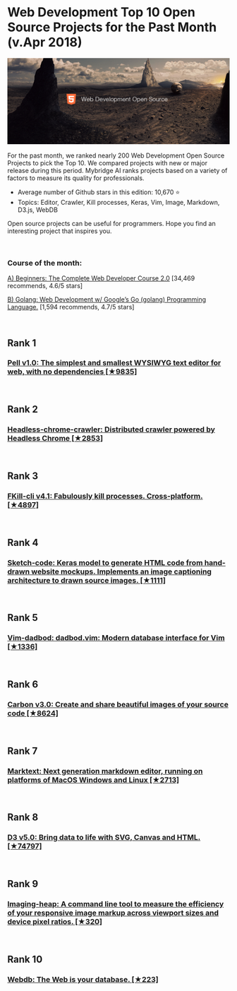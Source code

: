 # Web Development Top 10 Open Source Projects for the Past Month (v.Apr 2018)

<img src="apr-webdev-opensource.jpg" width="800" alt="Mybridge"></a>

For the past month, we ranked nearly 200 Web Development Open Source Projects to pick the Top 10. 
We compared projects with new or major release during this period. Mybridge AI ranks projects based on a variety of factors to measure its quality for professionals.

* Average number of Github stars in this edition: 10,670 ⭐️
* Topics: Editor, Crawler, Kill processes, Keras, Vim, Image, Markdown, D3.js, WebDB

Open source projects can be useful for programmers. Hope you find an interesting project that inspires you.

<br>

### Course of the month:

[A) Beginners: The Complete Web Developer Course 2.0](http://bit.ly/2FkTu0B) [34,469 recommends, 4.6/5 stars]

[B) Golang: Web Development w/ Google’s Go (golang) Programming Language.](http://bit.ly/2IQJdKE) [1,594 recommends, 4.7/5 stars]

<br>

## Rank 1
### [Pell v1.0: The simplest and smallest WYSIWYG text editor for web, with no dependencies [★9835]](https://github.com/jaredreich/pell?utm_source=mybridge&utm_medium=blog&utm_campaign=read_more)


<br>

## Rank 2
### [Headless-chrome-crawler: Distributed crawler powered by Headless Chrome [★2853]](https://github.com/yujiosaka/headless-chrome-crawler?utm_source=mybridge&utm_medium=blog&utm_campaign=read_more)


<br>

## Rank 3
### [FKill-cli v4.1: Fabulously kill processes. Cross-platform. [★4897]](https://github.com/sindresorhus/fkill-cli?utm_source=mybridge&utm_medium=blog&utm_campaign=read_more)


<br>

## Rank 4
### [Sketch-code: Keras model to generate HTML code from hand-drawn website mockups. Implements an image captioning architecture to drawn source images. [★1111]](https://github.com/ashnkumar/sketch-code?utm_source=mybridge&utm_medium=blog&utm_campaign=read_more)


<br>

## Rank 5
### [Vim-dadbod: dadbod.vim: Modern database interface for Vim [★1336]](https://github.com/tpope/vim-dadbod?utm_source=mybridge&utm_medium=blog&utm_campaign=read_more)


<br>

## Rank 6
### [Carbon v3.0: Create and share beautiful images of your source code [★8624]](https://github.com/dawnlabs/carbon?utm_source=mybridge&utm_medium=blog&utm_campaign=read_more)


<br>

## Rank 7
### [Marktext: Next generation markdown editor, running on platforms of MacOS Windows and Linux  [★2713]](https://github.com/marktext/marktext?utm_source=mybridge&utm_medium=blog&utm_campaign=read_more)


<br>

## Rank 8
### [D3 v5.0: Bring data to life with SVG, Canvas and HTML. [★74797]](https://github.com/d3/d3/blob/master/CHANGES.md?utm_source=mybridge&utm_medium=blog&utm_campaign=read_more)


<br>

## Rank 9
### [Imaging-heap: A command line tool to measure the efficiency of your responsive image markup across viewport sizes and device pixel ratios. [★320]](https://github.com/filamentgroup/imaging-heap?utm_source=mybridge&utm_medium=blog&utm_campaign=read_more)


<br>

## Rank 10
### [Webdb: The Web is your database. [★223]](https://github.com/beakerbrowser/webdb?utm_source=mybridge&utm_medium=blog&utm_campaign=read_more)
